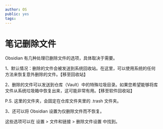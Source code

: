 ```yaml
---
author: OS
public: yes
tags: 
---
```

# 笔记删除文件

Obsidian 有几种处理已删除文件的选项，具体取决于需要。

1、默认情况：删除的文件会被发送到系统回收站。在这里，可以使用系统的任何方法来恢复意外删除的文件。【移至回收站】

2、删除的文件可以发送到仓库（Vault）中的特殊垃圾目录。如果您希望能够将库文件从系统垃圾箱中恢复出来，这可能非常有用。【移至软件回收站】

P.S. 这里的文件夹，会固定在仓库文件夹里的 .trash 文件夹。 

3、还可以将 Obsidian 设置为仅删除文件而不恢复。

这些选项可以在 设置 > 文件和链接 > 删除文件设置 中找到。
